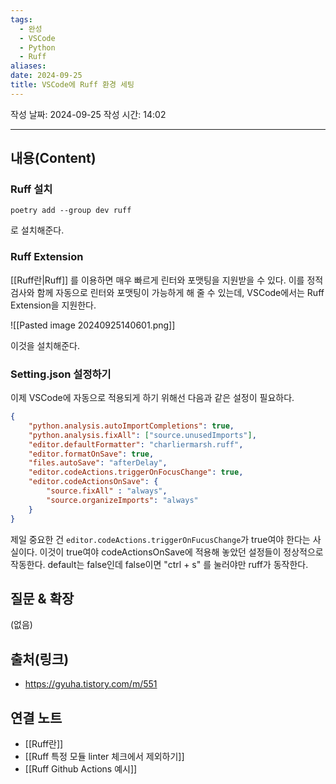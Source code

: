 ```yaml
---
tags:
  - 완성
  - VSCode
  - Python
  - Ruff
aliases: 
date: 2024-09-25
title: VSCode에 Ruff 환경 세팅
---
```

작성 날짜: 2024-09-25
작성 시간: 14:02


----
## 내용(Content)

### Ruff 설치

```shell
poetry add --group dev ruff
```

로 설치해준다.
###  Ruff Extension

[[Ruff란|Ruff]] 를 이용하면 매우 빠르게 린터와 포맷팅을 지원받을 수 있다. 이를 정적 검사와 함께 자동으로 린터와 포맷팅이 가능하게 해 줄 수 있는데, VSCode에서는 Ruff Extension을 지원한다.

![[Pasted image 20240925140601.png]]

이것을 설치해준다.

### Setting.json 설정하기

이제 VSCode에 자동으로 적용되게 하기 위해선 다음과 같은 설정이 필요하다.

```json
{
    "python.analysis.autoImportCompletions": true,
    "python.analysis.fixAll": ["source.unusedImports"],  
    "editor.defaultFormatter": "charliermarsh.ruff",
    "editor.formatOnSave": true,
    "files.autoSave": "afterDelay",
    "editor.codeActions.triggerOnFocusChange": true,
    "editor.codeActionsOnSave": {
        "source.fixAll" : "always",
        "source.organizeImports": "always"
    }
}
```

제일 중요한 건 `editor.codeActions.triggerOnFucusChange`가 true여야 한다는 사실이다.
이것이 true여야 codeActionsOnSave에 적용해 놓았던 설정들이 정상적으로 작동한다.
default는 false인데 false이면 "ctrl + s" 를 눌러야만 ruff가 동작한다.

## 질문 & 확장

(없음)

## 출처(링크)

- https://gyuha.tistory.com/m/551

## 연결 노트

- [[Ruff란]]
- [[Ruff 특정 모듈 linter 체크에서 제외하기]]
- [[Ruff Github Actions 예시]]






